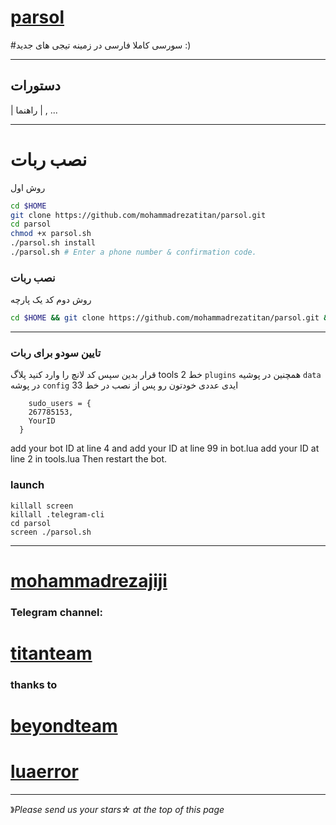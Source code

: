 # [parsol](https://telegram.me/titantims)

#سورسی کاملا فارسی در زمینه تیجی های جدید :)


* * *

## دستورات

| راهنما | , ...

* * *

# نصب ربات
روش اول
```sh
cd $HOME
git clone https://github.com/mohammadrezatitan/parsol.git
cd parsol
chmod +x parsol.sh
./parsol.sh install
./parsol.sh # Enter a phone number & confirmation code.
```
### نصب ربات
روش دوم کد یک پارچه
```sh
cd $HOME && git clone https://github.com/mohammadrezatitan/parsol.git && cd parsol && chmod +x parsol.sh && ./parsol.sh install && ./parsol.sh
```

* * *

### تایین سودو برای ربات
 قرار بدین سپس کد لانچ را وارد کنید  پلاگ tools خط 2   `plugins` همچنین در پوشیه  `data` در پوشه `config` ایدی عددی خودتون رو پس از نصب در خط 33 
```
    sudo_users = {
    267785153,
    YourID
  }
```
add your bot ID at line 4 and add your ID at line 99 in bot.lua
add your ID at line 2 in tools.lua
Then restart the bot.

### launch
```
killall screen
killall .telegram-cli
cd parsol
screen ./parsol.sh

```
* * *


# [mohammadrezajiji](https://telegram.me/mohammadrezajiji)


###  Telegram channel:

# [titanteam](https://telegram.me/titantims)

### thanks to   

# [beyondteam](https://telegram.me/BeyondTeam)

# [luaerror](https://telegram.me/luaerror)

* * *
》*Please send us your stars☆ at the top of this page*

